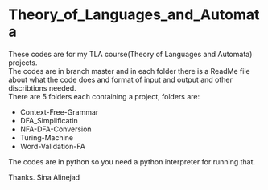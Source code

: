 # Theory_of_Languages_and_Automata
These codes are for my TLA course(Theory of Languages and Automata) projects.  
The codes are in branch master and in each folder there is a ReadMe file about what the code does and format of input and output and other discribtions needed.  
There are 5 folders each containing a project, folders are:
- Context-Free-Grammar  
- DFA_Simplificatin  
- NFA-DFA-Conversion
- Turing-Machine  
- Word-Validation-FA  


The codes are in python so you need a python interpreter for running that.

Thanks.
Sina Alinejad
